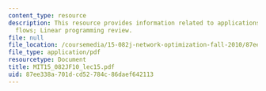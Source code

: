 ```yaml
---
content_type: resource
description: This resource provides information related to applications of network
  flows; Linear programming review.
file: null
file_location: /coursemedia/15-082j-network-optimization-fall-2010/87ee338a701dcd52784c86daef642113_MIT15_082JF10_lec15.pdf
file_type: application/pdf
resourcetype: Document
title: MIT15_082JF10_lec15.pdf
uid: 87ee338a-701d-cd52-784c-86daef642113
---
```

